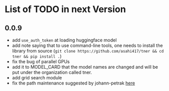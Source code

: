# List of TODO in next Version

## 0.0.9
- add `use_auth_token` at loading huggingface model
- add note saying that to use command-line tools, one needs to install the library from source (`git clone https://github.com/asahi417/tner && cd tner && pip install .`)
- fix the bug of parallel GPUs
- add it to MODEL_CARD that the model names are changed and will be put under the organization called tner.
- add grid search module
- fix the path maintenance suggested by johann-petrak [here](https://github.com/asahi417/tner/issues/21)
